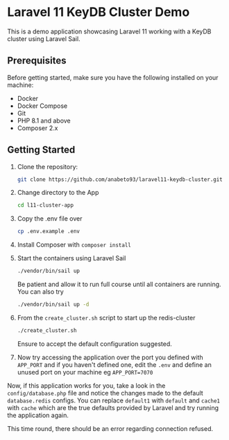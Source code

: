 # Laravel 11 KeyDB Cluster Demo

This is a demo application showcasing Laravel 11 working with a KeyDB cluster using Laravel Sail.

## Prerequisites

Before getting started, make sure you have the following installed on your machine:

- Docker
- Docker Compose
- Git
- PHP 8.1 and above
- Composer 2.x

## Getting Started

1. Clone the repository:
    ```bash
    git clone https://github.com/anabeto93/laravel11-keydb-cluster.git l11-cluster-app
    ```

2. Change directory to the App
    ```bash
    cd l11-cluster-app
    ```

3. Copy the .env file over
    ```bash
    cp .env.example .env
    ```

4. Install Composer with `composer install`

5. Start the containers using Laravel Sail
    ```bash
    ./vendor/bin/sail up
    ```
   Be patient and allow it to run full course until all containers are running. You can also try
    ```bash
    ./vendor/bin/sail up -d
    ```

6. From the `create_cluster.sh` script to start up the redis-cluster
    ```bash
    ./create_cluster.sh
    ```
   Ensure to accept the default configuration suggested.

7. Now try accessing the application over the port you defined with `APP_PORT` and if you haven't defined one, edit the `.env` and define an unused port on your machine eg `APP_PORT=7070`

Now, if this application works for you, take a look in the `config/database.php` file and notice the changes made to the default `database.redis` configs. You can replace `default1` with `default` and `cache1` with `cache` which are the true defaults provided by Laravel and try running the application again.

This time round, there should be an error regarding connection refused.